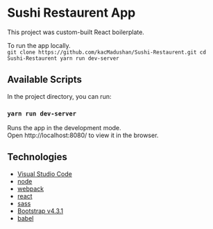 # Sushi Restaurent App
This project was custom-built React boilerplate. <br/>

To run the app locally.<br/>
``git clone https://github.com/kacMadushan/Sushi-Restaurent.git
cd Sushi-Restaurent
yarn run dev-server``


## Available Scripts
In the project directory, you can run:
### `yarn run dev-server`
Runs the app in the development mode.<br/>
Open http://localhost:8080/ to view it in the browser.

## Technologies
<ul>
  <li><a href="https://code.visualstudio.com/">Visual Studio Code</a></li>
  <li><a href="https://nodejs.org/en/">node</a></li>
  <li><a href="https://webpack.js.org/">webpack</a></li>
  <li><a href="https://webpack.js.org/">react</a></li>
  <li><a href="https://sass-lang.com/">sass</a></li>
  <li><a href="https://getbootstrap.com/">Bootstrap v4.3.1</a></li>
  <li><a href="https://babeljs.io/">babel</a></li>
</ul>